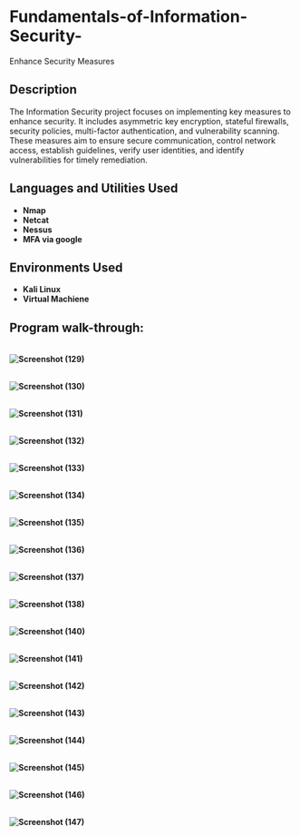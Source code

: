 # Fundamentals-of-Information-Security-
Enhance Security Measures

<h2>Description</h2>
The Information Security project focuses on implementing key measures to enhance security. It includes asymmetric key encryption, stateful firewalls, security policies, multi-factor authentication, and vulnerability scanning. These measures aim to ensure secure communication, control network access, establish guidelines, verify user identities, and identify vulnerabilities for timely remediation.
<br />


<h2>Languages and Utilities Used</h2>

- <b>Nmap<b/> 
- <b>Netcat<b/> 
- <b>Nessus<b/>
- <b>MFA via google<b/>
  
<h2>Environments Used </h2>

- <b>Kali Linux</b> 
- <b>Virtual Machiene</b> 

<h2>Program walk-through:</h2>

<p align="center">

<br />![Screenshot (129)](https://github.com/Radel024/Fundamentals-of-Information-Security-/assets/137848295/a17da1f7-208f-4be3-b706-4f1517bc65da)
<br />

<br />![Screenshot (130)](https://github.com/Radel024/Fundamentals-of-Information-Security-/assets/137848295/320bee56-35ef-4727-a233-066e9e67d1cf)
<br />

<br />![Screenshot (131)](https://github.com/Radel024/Fundamentals-of-Information-Security-/assets/137848295/f3dfabf5-f45b-453d-87a6-ba1f9c7ff91a)
<br />

<br/>![Screenshot (132)](https://github.com/Radel024/Fundamentals-of-Information-Security-/assets/137848295/63077eb7-27c1-4d02-9a6e-477185a9d2ec)
<br/>

<br/>![Screenshot (133)](https://github.com/Radel024/Fundamentals-of-Information-Security-/assets/137848295/4dfd9525-0fcc-4b9b-acfa-cb81ccd0d0e1)
<br/>

<br/>![Screenshot (134)](https://github.com/Radel024/Fundamentals-of-Information-Security-/assets/137848295/5bff620b-34f0-47e9-a5db-ade0f25b1ecd)
<br/>

<br/>![Screenshot (135)](https://github.com/Radel024/Fundamentals-of-Information-Security-/assets/137848295/7e94ffa2-7b48-4a0f-83f2-9372c69cd1f7)
<br/>

<br/>![Screenshot (136)](https://github.com/Radel024/Fundamentals-of-Information-Security-/assets/137848295/e307c801-064f-4e2e-a133-acb1cb4f78c9)
<br/>

<br/>![Screenshot (137)](https://github.com/Radel024/Fundamentals-of-Information-Security-/assets/137848295/e8d746a7-5d09-4fd6-8adb-bf6e0388eba0)
<br/>

<br/>![Screenshot (138)](https://github.com/Radel024/Fundamentals-of-Information-Security-/assets/137848295/13aaa967-324e-44b4-bfdb-6ae804da1173)
<br/>

<br/>![Screenshot (140)](https://github.com/Radel024/Fundamentals-of-Information-Security-/assets/137848295/cd393c12-b0bb-4a94-b0de-c5a7f2c2ea09)
<br/>

<br/>![Screenshot (141)](https://github.com/Radel024/Fundamentals-of-Information-Security-/assets/137848295/d2ccfb08-fc8b-43fe-a173-1bd87edcf115)
<br/>

<br/>![Screenshot (142)](https://github.com/Radel024/Fundamentals-of-Information-Security-/assets/137848295/46095033-e000-45cc-902a-13e620131eb2)
<br/>

<br/>![Screenshot (143)](https://github.com/Radel024/Fundamentals-of-Information-Security-/assets/137848295/22b20816-93a9-401e-a71e-06fe51994f16)
<br/>

<br/>![Screenshot (144)](https://github.com/Radel024/Fundamentals-of-Information-Security-/assets/137848295/d3d2de99-725e-467d-896e-edc6208a4e1b)
<br/>

<br/>![Screenshot (145)](https://github.com/Radel024/Fundamentals-of-Information-Security-/assets/137848295/c9f47926-4f62-4750-9034-47dd4d7f7ee2)
<br/>

<br/>![Screenshot (146)](https://github.com/Radel024/Fundamentals-of-Information-Security-/assets/137848295/a2cc44be-d47b-40c1-aaa9-09ca688db5d5)
<br/>

<br/>![Screenshot (147)](https://github.com/Radel024/Fundamentals-of-Information-Security-/assets/137848295/906de296-6794-41cc-b8b5-67fa4d76efbf)
<br/>

<!--
 ```diff
- text in red
+ text in green
! text in orange
# text in gray
@@ text in purple (and bold)@@
```
--!>

